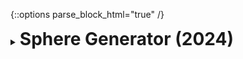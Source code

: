 {::options parse_block_html="true" /}
<details>
  <summary><h1 style="display:inline">Sphere Generator (2024)</h1></summary>

![](https://blog.matheusamazonas.net/assets/images/post22/sphere_display.png)

Sphere Generator is a free Unity package/plugin that generates spheres (UV, cube and icospheres) of arbitrary detail levels procedurally. It's extremely useful when Unity's standard sphere mesh doesn't contain enough detail for your needs and/or you don't want to restrict yourself to pre-generated meshes. Its first version (1.0.0) was released in May 2024 and its latest version is [1.1.1](https://github.com/lazysquirrellabs/sphere_generator/releases/tag/1.1.1).

Sphere Generator is distributed under the terms of the MIT [license](https://github.com/lazysquirrellabs/sphere_generator/blob/main/LICENSE).

Role: Game Developer  
Team size: 1  
Platform: Unity tool  
Engine/Language: Unity/C#  
Package: [Sphere Generator on OpenUPM](https://openupm.com/packages/com.lazysquirrellabs.spheregenerator)  
Source code: [Sphere Generator on GitHub](https://github.com/lazysquirrellabs/sphere_generator)  
</details>
